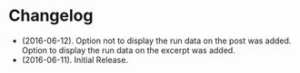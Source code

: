 # Changelog
* (2016-06-12). Option not to display the run data on the post was added. Option to display the run data on the excerpt was added.
* (2016-06-11). Initial Release.
